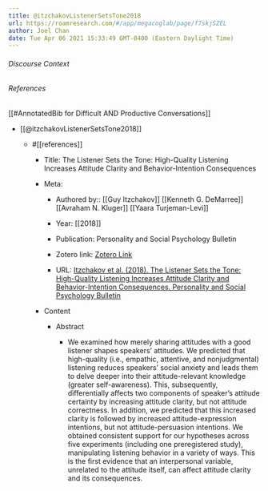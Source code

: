 ```yaml
---
title: @itzchakovListenerSetsTone2018
url: https://roamresearch.com/#/app/megacoglab/page/f7skjSZEL
author: Joel Chan
date: Tue Apr 06 2021 15:33:49 GMT-0400 (Eastern Daylight Time)
---
```




###### Discourse Context



###### References

[[#AnnotatedBib for Difficult AND Productive Conversations]]

- [[@itzchakovListenerSetsTone2018]]

    - #[[references]]

        - Title: The Listener Sets the Tone: High-Quality Listening Increases Attitude Clarity and Behavior-Intention Consequences

        - Meta:

            - Authored by:: [[Guy Itzchakov]] [[Kenneth G. DeMarree]] [[Avraham N. Kluger]] [[Yaara Turjeman-Levi]]

            - Year: [[2018]]

            - Publication: Personality and Social Psychology Bulletin

            - Zotero link: [Zotero Link](zotero://select/items/7_SKKXXDZ6)

            - URL: [Itzchakov et al. (2018). The Listener Sets the Tone: High-Quality Listening Increases Attitude Clarity and Behavior-Intention Consequences. Personality and Social Psychology Bulletin](https://doi.org/10.1177/0146167217747874)

        - Content

            - Abstract

                - We examined how merely sharing attitudes with a good listener shapes speakers’ attitudes. We predicted that high-quality (i.e., empathic, attentive, and nonjudgmental) listening reduces speakers’ social anxiety and leads them to delve deeper into their attitude-relevant knowledge (greater self-awareness). This, subsequently, differentially affects two components of speaker’s attitude certainty by increasing attitude clarity, but not attitude correctness. In addition, we predicted that this increased clarity is followed by increased attitude-expression intentions, but not attitude-persuasion intentions. We obtained consistent support for our hypotheses across five experiments (including one preregistered study), manipulating listening behavior in a variety of ways. This is the first evidence that an interpersonal variable, unrelated to the attitude itself, can affect attitude clarity and its consequences.
